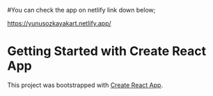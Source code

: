 #You can check the app on netlify link down below;

https://yunusozkayakart.netlify.app/

# Getting Started with Create React App

This project was bootstrapped with [Create React App](https://github.com/facebook/create-react-app).

